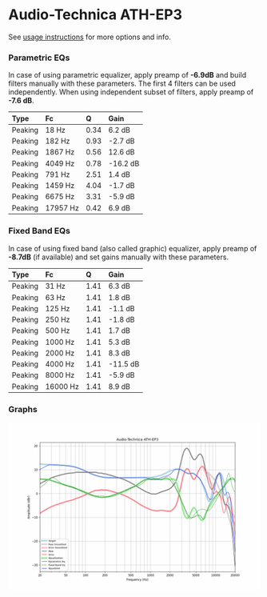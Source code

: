 # Audio-Technica ATH-EP3
See [usage instructions](https://github.com/jaakkopasanen/AutoEq#usage) for more options and info.

### Parametric EQs
In case of using parametric equalizer, apply preamp of **-6.9dB** and build filters manually
with these parameters. The first 4 filters can be used independently.
When using independent subset of filters, apply preamp of **-7.6 dB**.

| Type    | Fc       |    Q | Gain     |
|:--------|:---------|:-----|:---------|
| Peaking | 18 Hz    | 0.34 | 6.2 dB   |
| Peaking | 182 Hz   | 0.93 | -2.7 dB  |
| Peaking | 1867 Hz  | 0.56 | 12.6 dB  |
| Peaking | 4049 Hz  | 0.78 | -16.2 dB |
| Peaking | 791 Hz   | 2.51 | 1.4 dB   |
| Peaking | 1459 Hz  | 4.04 | -1.7 dB  |
| Peaking | 6675 Hz  | 3.31 | -5.9 dB  |
| Peaking | 17957 Hz | 0.42 | 6.9 dB   |

### Fixed Band EQs
In case of using fixed band (also called graphic) equalizer, apply preamp of **-8.7dB**
(if available) and set gains manually with these parameters.

| Type    | Fc       |    Q | Gain     |
|:--------|:---------|:-----|:---------|
| Peaking | 31 Hz    | 1.41 | 6.3 dB   |
| Peaking | 63 Hz    | 1.41 | 1.8 dB   |
| Peaking | 125 Hz   | 1.41 | -1.1 dB  |
| Peaking | 250 Hz   | 1.41 | -1.8 dB  |
| Peaking | 500 Hz   | 1.41 | 1.7 dB   |
| Peaking | 1000 Hz  | 1.41 | 5.3 dB   |
| Peaking | 2000 Hz  | 1.41 | 8.3 dB   |
| Peaking | 4000 Hz  | 1.41 | -11.5 dB |
| Peaking | 8000 Hz  | 1.41 | -5.9 dB  |
| Peaking | 16000 Hz | 1.41 | 8.9 dB   |

### Graphs
![](./Audio-Technica%20ATH-EP3.png)